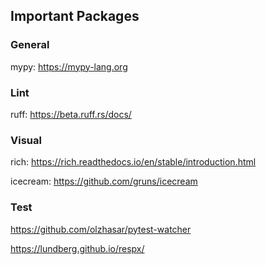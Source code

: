 ## Important Packages

### General

mypy: https://mypy-lang.org

### Lint

ruff: https://beta.ruff.rs/docs/

### Visual

rich: https://rich.readthedocs.io/en/stable/introduction.html

icecream: https://github.com/gruns/icecream

### Test

https://github.com/olzhasar/pytest-watcher

https://lundberg.github.io/respx/
